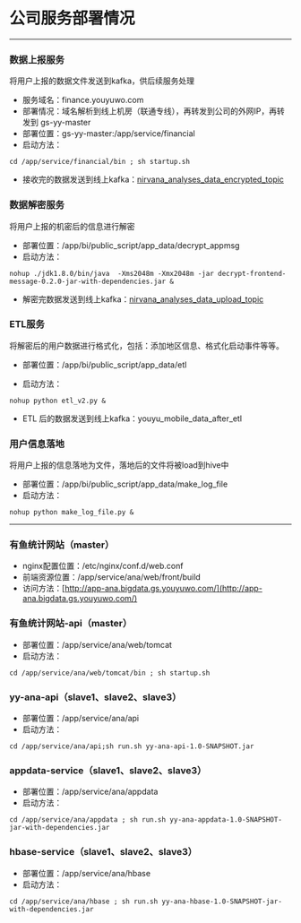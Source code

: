 # 公司服务部署情况

---

### 数据上报服务

将用户上报的数据文件发送到kafka，供后续服务处理

* 服务域名：finance.youyuwo.com
* 部署情况：域名解析到线上机房（联通专线），再转发到公司的外网IP，再转发到 gs-yy-master
* 部署位置：gs-yy-master:/app/service/financial
* 启动方法：

```
cd /app/service/financial/bin ; sh startup.sh
```

* 接收完的数据发送到线上kafka：[nirvana\_analyses\_data\_encrypted\_topic](http://kafka.gq.gs.youyuwo.com/clusters/PBS-DCOS-KAFKA/topics/nirvana_analyses_data_encrypted_topic)

### 数据解密服务

将用户上报的机密后的信息进行解密

* 部署位置：/app/bi/public\_script/app\_data/decrypt\_appmsg
* 启动方法：

```
nohup ./jdk1.8.0/bin/java  -Xms2048m -Xmx2048m -jar decrypt-frontend-message-0.2.0-jar-with-dependencies.jar &
```

* 解密完数据发送到线上kafka：[nirvana\_analyses\_data\_upload\_topic](http://kafka.gq.gs.youyuwo.com/clusters/PBS-DCOS-KAFKA/topics/nirvana_analyses_data_upload_topic)

### ETL服务

将解密后的用户数据进行格式化，包括：添加地区信息、格式化启动事件等等。

* 部署位置：/app/bi/public\_script/app\_data/etl

* 启动方法：

```
nohup python etl_v2.py &
```

* ETL 后的数据发送到线上kafka：youyu\_mobile\_data\_after\_etl

### 用户信息落地

将用户上报的信息落地为文件，落地后的文件将被load到hive中

* 部署位置：/app/bi/public\_script/app\_data/make\_log\_file
* 启动方法：

```
nohup python make_log_file.py &
```

---

### 有鱼统计网站（master）

* nginx配置位置：/etc/nginx/conf.d/web.conf
* 前端资源位置：/app/service/ana/web/front/build
* 访问方法：[http://app-ana.bigdata.gs.youyuwo.com/](http://app-ana.bigdata.gs.youyuwo.com/)

### 有鱼统计网站-api（master）

* 部署位置：/app/service/ana/web/tomcat
* 启动方法：

```
cd /app/service/ana/web/tomcat/bin ; sh startup.sh
```

### yy-ana-api（slave1、slave2、slave3）

* 部署位置：/app/service/ana/api
* 启动方法：

```
cd /app/service/ana/api;sh run.sh yy-ana-api-1.0-SNAPSHOT.jar
```

### appdata-service（slave1、slave2、slave3）

* 部署位置：/app/service/ana/appdata
* 启动方法：

```
cd /app/service/ana/appdata ; sh run.sh yy-ana-appdata-1.0-SNAPSHOT-jar-with-dependencies.jar
```

### hbase-service（slave1、slave2、slave3）

* 部署位置：/app/service/ana/hbase
* 启动方法：

```
cd /app/service/ana/hbase ; sh run.sh yy-ana-hbase-1.0-SNAPSHOT-jar-with-dependencies.jar
```



